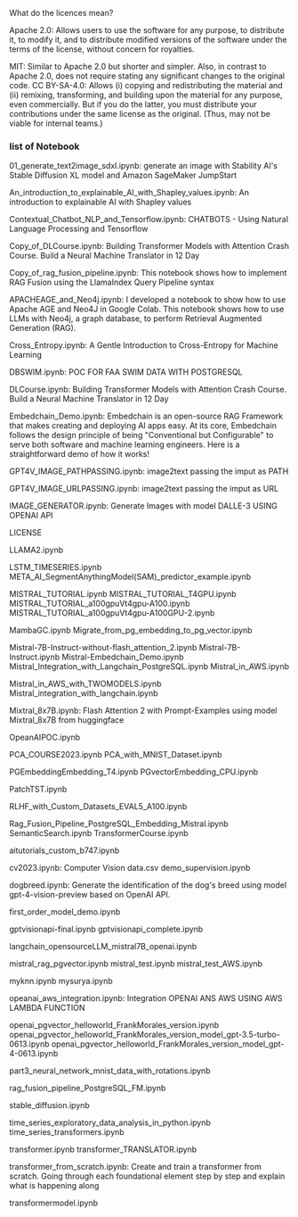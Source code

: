 What do the licences mean?

Apache 2.0: Allows users to use the software for any purpose, to distribute it, to modify it, and to distribute modified versions of the software under the terms of the license, without concern for royalties.

MIT: Similar to Apache 2.0 but shorter and simpler. Also, in contrast to Apache 2.0, does not require stating any significant changes to the original code.
CC BY-SA-4.0: Allows (i) copying and redistributing the material and (ii) remixing, transforming, and building upon the material for any purpose, even commercially. But if you do the latter, you must distribute your contributions under the same license as the original. (Thus, may not be viable for internal teams.)

### list of Notebook ###
01_generate_text2image_sdxl.ipynb:  generate an image with Stability AI's Stable Diffusion XL model and Amazon SageMaker JumpStart
 
An_introduction_to_explainable_AI_with_Shapley_values.ipynb:  An introduction to explainable AI with Shapley values

Contextual_Chatbot_NLP_and_Tensorflow.ipynb: CHATBOTS - Using Natural Language Processing and Tensorflow

Copy_of_DLCourse.ipynb: Building Transformer Models with Attention Crash Course. Build a Neural Machine Translator in 12 Day

Copy_of_rag_fusion_pipeline.ipynb: This notebook shows how to implement RAG Fusion using the LlamaIndex Query Pipeline syntax

APACHEAGE_and_Neo4j.ipynb: I developed a notebook to show how to use Apache AGE and Neo4J in Google Colab. This notebook shows how to use LLMs with Neo4j, a graph database, to perform Retrieval Augmented Generation (RAG).

Cross_Entropy.ipynb: A Gentle Introduction to Cross-Entropy for Machine Learning

DBSWIM.ipynb: POC FOR FAA SWIM DATA WITH POSTGRESQL 

DLCourse.ipynb: Building Transformer Models with Attention Crash Course. Build a Neural Machine Translator in 12 Day

Embedchain_Demo.ipynb: Embedchain is an open-source RAG Framework that makes creating and deploying AI apps easy. At its core, Embedchain follows the design principle of being "Conventional but Configurable" to serve both software and machine learning engineers. Here is a straightforward demo of how it works!

GPT4V_IMAGE_PATHPASSING.ipynb: image2text passing the imput as PATH

 GPT4V_IMAGE_URLPASSING.ipynb: image2text passing the imput as URL

IMAGE_GENERATOR.ipynb: Generate Images with model DALLE-3 USING OPENAI API

LICENSE

LLAMA2.ipynb

LSTM_TIMESERIES.ipynb
META_AI_SegmentAnythingModel(SAM)_predictor_example.ipynb

MISTRAL_TUTORIAL.ipynb
MISTRAL_TUTORIAL_T4GPU.ipynb
MISTRAL_TUTORIAL_a100gpuVt4gpu-A100.ipynb
MISTRAL_TUTORIAL_a100gpuVt4gpu-A100GPU-2.ipynb

MambaGC.ipynb
Migrate_from_pg_embedding_to_pg_vector.ipynb

Mistral-7B-Instruct-without-flash_attention_2.ipynb
Mistral-7B-Instruct.ipynb
Mistral-Embedchain_Demo.ipynb
Mistral_Integration_with_Langchain_PostgreSQL.ipynb
Mistral_in_AWS.ipynb

Mistral_in_AWS_with_TWOMODELS.ipynb
Mistral_integration_with_langchain.ipynb

Mixtral_8x7B.ipynb: Flash Attention 2 with Prompt-Examples using model Mixtral_8x7B from huggingface 

OpeanAIPOC.ipynb

PCA_COURSE2023.ipynb
PCA_with_MNIST_Dataset.ipynb

PGEmbeddingEmbedding_T4.ipynb
PGvectorEmbedding_CPU.ipynb

PatchTST.ipynb

RLHF_with_Custom_Datasets_EVAL5_A100.ipynb

Rag_Fusion_Pipeline_PostgreSQL_Embedding_Mistral.ipynb
SemanticSearch.ipynb
TransformerCourse.ipynb

aitutorials_custom_b747.ipynb

cv2023.ipynb: Computer Vision 
data.csv
demo_supervision.ipynb

dogbreed.ipynb: Generate the identification of the dog's breed using model gpt-4-vision-preview based on OpenAI API.  

first_order_model_demo.ipynb

gptvisionapi-final.ipynb
gptvisionapi_complete.ipynb

langchain_opensourceLLM_mistral7B_openai.ipynb

mistral_rag_pgvector.ipynb
mistral_test.ipynb
mistral_test_AWS.ipynb

myknn.ipynb
mysurya.ipynb

opeanai_aws_integration.ipynb: Integration OPENAI ANS AWS USING AWS LAMBDA FUNCTION

openai_pgvector_helloworld_FrankMorales_version.ipynb
openai_pgvector_helloworld_FrankMorales_version_model_gpt-3.5-turbo-0613.ipynb
openai_pgvector_helloworld_FrankMorales_version_model_gpt-4-0613.ipynb

part3_neural_network_mnist_data_with_rotations.ipynb

rag_fusion_pipeline_PostgreSQL_FM.ipynb

stable_diffusion.ipynb

time_series_exploratory_data_analysis_in_python.ipynb
time_series_transformers.ipynb

transformer.ipynb
transformer_TRANSLATOR.ipynb

transformer_from_scratch.ipynb:  Create and train a transformer from scratch. Going through each foundational element step by step and explain what is happening along 

transformermodel.ipynb
